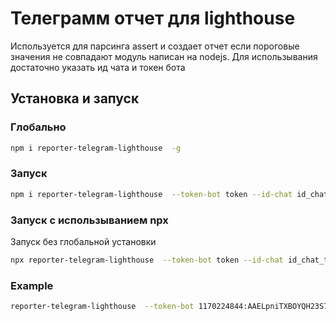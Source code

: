 # Телеграмм отчет для lighthouse
Используется для парсинга assert и создает отчет если пороговые значения не совпадают 
модуль написан на nodejs. Для использывания достаточно указать ид чата и токен бота
## Установка и запуск
### Глобально
```bash
npm i reporter-telegram-lighthouse  -g
```

### Запуск
```bash
npm i reporter-telegram-lighthouse  --token-bot token --id-chat id_chat_teleggram
```

### Запуск с использыванием npx 
Запуск без глобальной установки
```bash
npx reporter-telegram-lighthouse  --token-bot token --id-chat id_chat_teleggram
```

### Example
```bash
reporter-telegram-lighthouse  --token-bot 1170224844:AAELpniTXBOYQH23S74duhhYXcSQdS4Cv4E --id-chat -391265339
```
